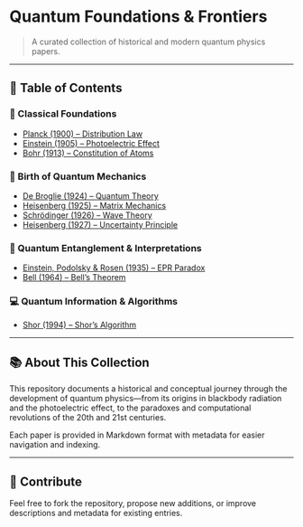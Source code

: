 # Quantum Foundations & Frontiers

> A curated collection of historical and modern quantum physics papers.

---

## 📘 Table of Contents

### 🧱 Classical Foundations

- [Planck (1900) – Distribution Law](planck-1900-distribution-law.md)
- [Einstein (1905) – Photoelectric Effect](einstein-1905-photoelectric-effect.md)
- [Bohr (1913) – Constitution of Atoms](bohr-1913-constitution-of-atoms.md)

### 🌊 Birth of Quantum Mechanics

- [De Broglie (1924) – Quantum Theory](debroglie-1924-quantum-theory.md)
- [Heisenberg (1925) – Matrix Mechanics](heisenberg-1925-matrix-mechanics.md)
- [Schrödinger (1926) – Wave Theory](schrodinger-1926-wave-theory.md)
- [Heisenberg (1927) – Uncertainty Principle](heisenberg-1927-uncertainty.md)

### 🔗 Quantum Entanglement & Interpretations

- [Einstein, Podolsky & Rosen (1935) – EPR Paradox](einstein-1935-epr-paradox.md)
- [Bell (1964) – Bell’s Theorem](bell-1964-bells-theorem.md)

### 💻 Quantum Information & Algorithms

- [Shor (1994) – Shor’s Algorithm](shor-1994-shors-algorithm.md)

---

## 📚 About This Collection

This repository documents a historical and conceptual journey through the development of quantum physics—from its origins in blackbody radiation and the photoelectric effect, to the paradoxes and computational revolutions of the 20th and 21st centuries.

Each paper is provided in Markdown format with metadata for easier navigation and indexing.

---

## 🚀 Contribute

Feel free to fork the repository, propose new additions, or improve descriptions and metadata for existing entries.

